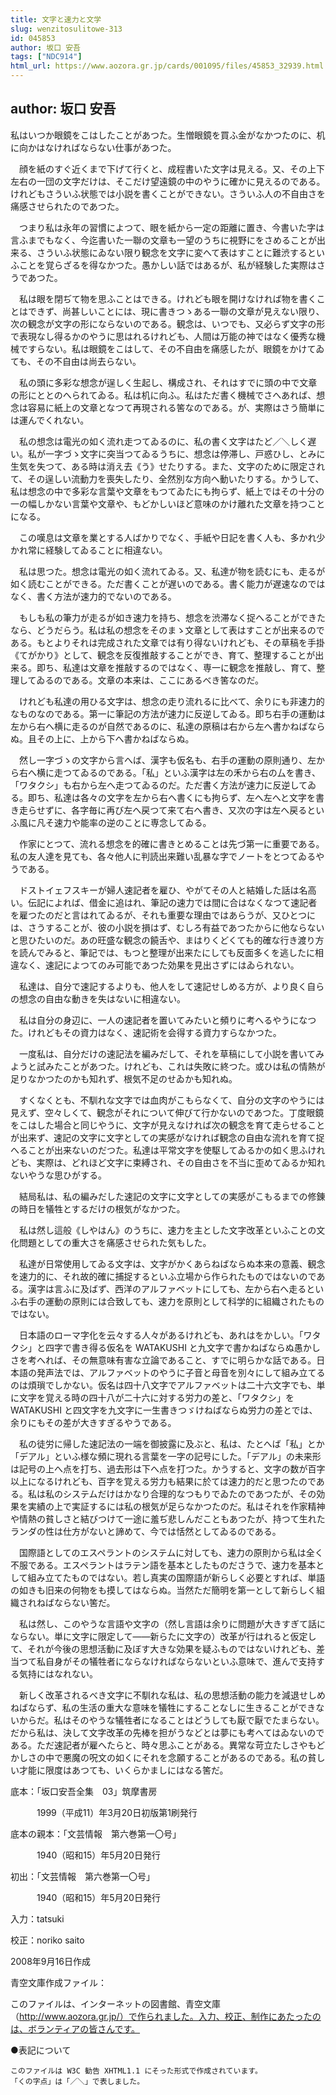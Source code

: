 ```yaml
---
title: 文字と速力と文学
slug: wenzitosulitowe-313
id: 045853
author: 坂口 安吾
tags: ["NDC914"]
html_url: https://www.aozora.gr.jp/cards/001095/files/45853_32939.html
---
```


## author: 坂口 安吾

私はいつか眼鏡をこはしたことがあつた。生憎眼鏡を買ふ金がなかつたのに、机に向かはなければならない仕事があつた。

　顔を紙のすぐ近くまで下げて行くと、成程書いた文字は見える。又、その上下左右の一団の文字だけは、そこだけ望遠鏡の中のやうに確かに見えるのである。けれどもさういふ状態では小説を書くことができない。さういふ人の不自由さを痛感させられたのであつた。

　つまり私は永年の習慣によつて、眼を紙から一定の距離に置き、今書いた字は言ふまでもなく、今迄書いた一聯の文章も一望のうちに視野にをさめることが出来る、さういふ状態にゐない限り観念を文字に変へて表はすことに難渋するといふことを覚らざるを得なかつた。愚かしい話ではあるが、私が経験した実際はさうであつた。

　私は眼を閉ぢて物を思ふことはできる。けれども眼を開けなければ物を書くことはできず、尚甚しいことには、現に書きつゝある一聯の文章が見えない限り、次の観念が文字の形にならないのである。観念は、いつでも、又必らず文字の形で表現なし得るかのやうに思はれるけれども、人間は万能の神ではなく優秀な機械ですらない。私は眼鏡をこはして、その不自由を痛感したが、眼鏡をかけてゐても、その不自由は尚去らない。

　私の頭に多彩な想念が逞しく生起し、構成され、それはすでに頭の中で文章の形にととのへられてゐる。私は机に向ふ。私はただ書く機械でさへあれば、想念は容易に紙上の文章となつて再現される筈なのである。が、実際はさう簡単には運んでくれない。

　私の想念は電光の如く流れ走つてゐるのに、私の書く文字はたど／＼しく遅い。私が一字づゝ文字に突当つてゐるうちに、想念は停滞し、戸惑ひし、とみに生気を失つて、ある時は消え去《う》せたりする。また、文字のために限定されて、その逞しい流動力を喪失したり、全然別な方向へ動いたりする。かうして、私は想念の中で多彩な言葉や文章をもつてゐたにも拘らず、紙上ではその十分の一の幅しかない言葉や文章や、もどかしいほど意味のかけ離れた文章を持つことになる。

　この嘆息は文章を業とする人ばかりでなく、手紙や日記を書く人も、多かれ少かれ常に経験してゐることに相違ない。

　私は思つた。想念は電光の如く流れてゐる。又、私達が物を読むにも、走るが如く読むことができる。ただ書くことが遅いのである。書く能力が遅速なのではなく、書く方法が速力的でないのである。

　もしも私の筆力が走るが如き速力を持ち、想念を渋滞なく捉へることができたなら、どうだらう。私は私の想念をそのまゝ文章として表はすことが出来るのである。もとよりそれは完成された文章では有り得ないけれども、その草稿を手掛《てがかり》として、観念を反復推敲することができ、育て、整理することが出来る。即ち、私達は文章を推敲するのではなく、専一に観念を推敲し、育て、整理してゐるのである。文章の本来は、ここにあるべき筈なのだ。

　けれども私達の用ひる文字は、想念の走り流れるに比べて、余りにも非速力的なものなのである。第一に筆記の方法が速力に反逆してゐる。即ち右手の運動は左から右へ横に走るのが自然であるのに、私達の原稿は右から左へ書かねばならぬ。且その上に、上から下へ書かねばならぬ。

　然し一字づゝの文字から言へば、漢字も仮名も、右手の運動の原則通り、左から右へ横に走つてゐるのである。「私」といふ漢字は左の禾から右の厶を書き、「ワタクシ」も右から左へ走つてゐるのだ。ただ書く方法が速力に反逆してゐる。即ち、私達は各々の文字を左から右へ書くにも拘らず、左へ左へと文字を書き走らせずに、各字毎に再び左へ戻つて来て右へ書き、又次の字は左へ戻るといふ風に凡そ速力や能率の逆のことに専念してゐる。

　作家にとつて、流れる想念を的確に書きとめることは先づ第一に重要である。私の友人達を見ても、各々他人に判読出来難い乱暴な字でノートをとつてゐるやうである。

　ドストイェフスキーが婦人速記者を雇ひ、やがてその人と結婚した話は名高い。伝記によれば、借金に追はれ、筆記の速力では間に合はなくなつて速記者を雇つたのだと言はれてゐるが、それも重要な理由ではあらうが、又ひとつには、さうすることが、彼の小説を損はず、むしろ有益であつたからに他ならないと思ひたいのだ。あの旺盛な観念の饒舌や、まはりくどくても的確な行き渡り方を読んでみると、筆記では、もつと整理が出来たにしても反面多くを逃したに相違なく、速記によつてのみ可能であつた効果を見出さずにはゐられない。

　私達は、自分で速記するよりも、他人をして速記せしめる方が、より良く自らの想念の自由な動きを失はないに相違ない。

　私は自分の身辺に、一人の速記者を置いてみたいと頻りに考へるやうになつた。けれどもその資力はなく、速記術を会得する資力すらなかつた。

　一度私は、自分だけの速記法を編みだして、それを草稿にして小説を書いてみようと試みたことがあつた。けれども、これは失敗に終つた。或ひは私の情熱が足りなかつたのかも知れず、根気不足のせゐかも知れぬ。

　すくなくとも、不馴れな文字では血肉がこもらなくて、自分の文字のやうには見えず、空々しくて、観念がそれについて伸びて行かないのであつた。丁度眼鏡をこはした場合と同じやうに、文字が見えなければ次の観念を育て走らせることが出来ず、速記の文字に文字としての実感がなければ観念の自由な流れを育て捉へることが出来ないのだつた。私達は平常文字を使駆してゐるかの如く思ふけれども、実際は、どれほど文字に束縛され、その自由さを不当に歪めてゐるか知れないやうな思ひがする。

　結局私は、私の編みだした速記の文字に文字としての実感がこもるまでの修錬の時日を犠牲とするだけの根気がなかつた。

　私は然し這般《しやはん》のうちに、速力を主とした文字改革といふことの文化問題としての重大さを痛感させられた気もした。

　私達が日常使用してゐる文字は、文字がかくあらねばならぬ本来の意義、観念を速力的に、それ故的確に捕捉するといふ立場から作られたものではないのである。漢字は言ふに及ばず、西洋のアルファベットにしても、左から右へ走るといふ右手の運動の原則には合致しても、速力を原則として科学的に組織されたものではない。

　日本語のローマ字化を云々する人々があるけれども、あれはをかしい。「ワタクシ」と四字で書き得る仮名を WATAKUSHI と九文字で書かねばならぬ愚かしさを考へれば、その無意味有害な立論であること、すでに明らかな話である。日本語の発声法では、アルファベットのやうに子音と母音を別々にして組み立てるのは煩瑣でしかない。仮名は四十八文字でアルファベットは二十六文字でも、単に文字を覚える時の四十八が二十六に対する労力の差と、「ワタクシ」を WATAKUSHI と四文字を九文字に一生書きつゞけねばならぬ労力の差とでは、余りにもその差が大きすぎるやうである。

　私の徒労に帰した速記法の一端を御披露に及ぶと、私は、たとへば「私」とか「デアル」といふ様な頻に現れる言葉を一字の記号にした。「デアル」の未来形は記号の上へ点を打ち、過去形は下へ点を打つた。かうすると、文字の数が百字以上になるけれども、百字を覚える労力も結果に於ては速力的だと思つたのである。私は私のシステムだけはかなり合理的なつもりでゐたのであつたが、その効果を実績の上で実証するには私の根気が足らなかつたのだ。私はそれを作家精神や情熱の貧しさと結びつけて一途に羞ぢ悲しんだこともあつたが、持つて生れたランダの性は仕方がないと諦めて、今では恬然としてゐるのである。

　国際語としてのエスペラントのシステムに対しても、速力の原則から私は全く不服である。エスペラントはラテン語を基本としたものださうで、速力を基本として組み立てたものではない。若し真実の国際語が新らしく必要とすれば、単語の如きも旧来の何物をも摸してはならぬ。当然ただ簡明を第一として新らしく組織されねばならない筈だ。

　私は然し、このやうな言語や文字の（然し言語は余りに問題が大きすぎて話にならない。単に文字に限定して――新らたに文字の）改革が行はれると仮定して、それが今後の思想活動に及ぼす大きな効果を疑ふものではないけれども、差当つて私自身がその犠牲者にならなければならないといふ意味で、進んで支持する気持にはなれない。

　新しく改革されるべき文字に不馴れな私は、私の思想活動の能力を減退せしめねばならず、私の生活の重大な意味を犠牲にすることなしに生きることができないからだ。私はそのやうな犠牲者になることはどうしても厭で厭でたまらない。だから私は、決して文字改革の先棒を担がうなどとは夢にも考へてはゐないのである。ただ速記者が雇へたらと、時々思ふことがある。異常な苛立たしさやもどかしさの中で悪魔の呪文の如くにそれを念願することがあるのである。私の貧しい才能に限度はあつても、いくらかましにはなる筈だ。













底本：「坂口安吾全集　03」筑摩書房


　　　1999（平成11）年3月20日初版第1刷発行

底本の親本：「文芸情報　第六巻第一〇号」

　　　1940（昭和15）年5月20日発行

初出：「文芸情報　第六巻第一〇号」

　　　1940（昭和15）年5月20日発行

入力：tatsuki

校正：noriko saito

2008年9月16日作成

青空文庫作成ファイル：

このファイルは、インターネットの図書館、青空文庫（http://www.aozora.gr.jp/）で作られました。入力、校正、制作にあたったのは、ボランティアの皆さんです。











●表記について


	このファイルは W3C 勧告 XHTML1.1 にそった形式で作成されています。
	「くの字点」は「／＼」で表しました。